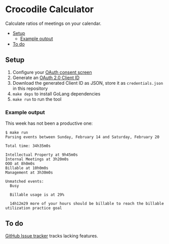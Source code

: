# Crocodile Calculator

Calculate ratios of meetings on your calendar.

<!-- toc -->

- [Setup](#setup)
    * [Example output](#example-output)
- [To do](#to-do)

<!-- tocstop -->

## Setup

1. Configure your [OAuth consent screen](https://console.cloud.google.com/apis/credentials/consent)
1. Generate an [OAuth 2.0 Client ID](https://console.cloud.google.com/apis/credentials)
1. Download the generated Client ID as JSON, store it as `credentials.json` in this repository
1. `make deps` to install GoLang dependencies
1. `make run` to run the tool

### Example output

This week has not been a productive one:

```
$ make run
Parsing events between Sunday, February 14 and Saturday, February 20

Total time: 34h35m0s

Intellectual Property at 9h45m0s
Internal Meetings at 3h20m0s
OOO at 8h0m0s
Billable at 10h0m0s
Management at 3h30m0s

Unmatched events:
  Busy

  Billable usage is at 29%

  14h12m29 more of your hours should be billable to reach the billable utilization practice goal
```

## To do

[GitHub Issue tracker](https://github.com/smaslennikov/cal-calc/issues) tracks lacking features.
